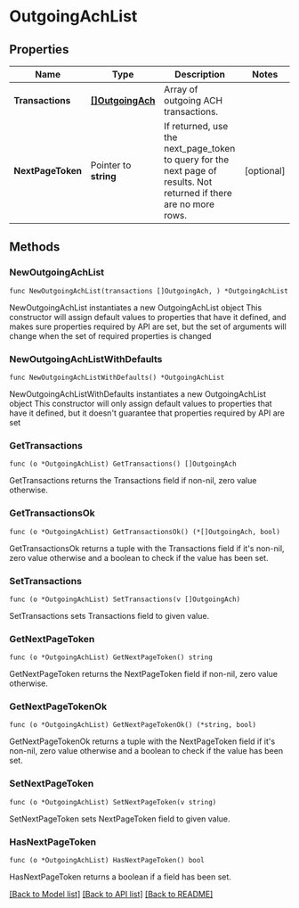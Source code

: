# OutgoingAchList

## Properties

Name | Type | Description | Notes
------------ | ------------- | ------------- | -------------
**Transactions** | [**[]OutgoingAch**](OutgoingAch.md) | Array of outgoing ACH transactions. | 
**NextPageToken** | Pointer to **string** | If returned, use the next_page_token to query for the next page of results. Not returned if there are no more rows. | [optional] 

## Methods

### NewOutgoingAchList

`func NewOutgoingAchList(transactions []OutgoingAch, ) *OutgoingAchList`

NewOutgoingAchList instantiates a new OutgoingAchList object
This constructor will assign default values to properties that have it defined,
and makes sure properties required by API are set, but the set of arguments
will change when the set of required properties is changed

### NewOutgoingAchListWithDefaults

`func NewOutgoingAchListWithDefaults() *OutgoingAchList`

NewOutgoingAchListWithDefaults instantiates a new OutgoingAchList object
This constructor will only assign default values to properties that have it defined,
but it doesn't guarantee that properties required by API are set

### GetTransactions

`func (o *OutgoingAchList) GetTransactions() []OutgoingAch`

GetTransactions returns the Transactions field if non-nil, zero value otherwise.

### GetTransactionsOk

`func (o *OutgoingAchList) GetTransactionsOk() (*[]OutgoingAch, bool)`

GetTransactionsOk returns a tuple with the Transactions field if it's non-nil, zero value otherwise
and a boolean to check if the value has been set.

### SetTransactions

`func (o *OutgoingAchList) SetTransactions(v []OutgoingAch)`

SetTransactions sets Transactions field to given value.


### GetNextPageToken

`func (o *OutgoingAchList) GetNextPageToken() string`

GetNextPageToken returns the NextPageToken field if non-nil, zero value otherwise.

### GetNextPageTokenOk

`func (o *OutgoingAchList) GetNextPageTokenOk() (*string, bool)`

GetNextPageTokenOk returns a tuple with the NextPageToken field if it's non-nil, zero value otherwise
and a boolean to check if the value has been set.

### SetNextPageToken

`func (o *OutgoingAchList) SetNextPageToken(v string)`

SetNextPageToken sets NextPageToken field to given value.

### HasNextPageToken

`func (o *OutgoingAchList) HasNextPageToken() bool`

HasNextPageToken returns a boolean if a field has been set.


[[Back to Model list]](../../README.md#documentation-for-models) [[Back to API list]](../../README.md#documentation-for-api-endpoints) [[Back to README]](../../README.md)


